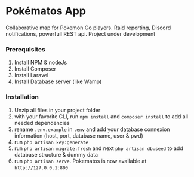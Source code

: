 # Pokématos App
Collaborative map for Pokemon Go players. Raid reporting, Discord notifications, powerfull REST api. Project under development

### Prerequisites
1. Install NPM & nodeJs
2. Install Composer
3. Install Laravel
3. Install Database server (like Wamp)

### Installation
1. Unzip all files in your project folder
2. with your favorite CLI, run ```npm install``` and ```composer install``` to add all needed dependencies
3. rename ```.env.example``` in ```.env``` and add your database connexion information (host, port, database name, user & pwd)
4. run ```php artisan key:generate```
5. run ```php artisan migrate:fresh``` and next ```php artisan db:seed``` to add database structure & dummy data
6. run ```php artisan serve```. Pokematos is now available at ```http://127.0.0.1:800```
